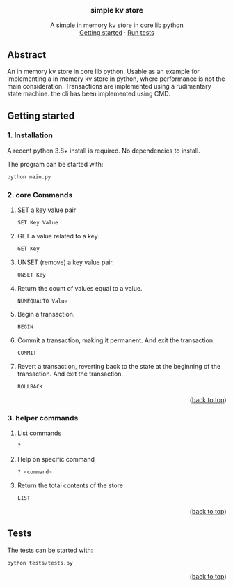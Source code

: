 <div id="top"></div>

<br />

<h3 align="center">simple kv store</h3>

  <p align="center">
    A simple in memory kv store in core lib python
    <br />
    <a href="#start">Getting started</a>
    ·
    <a href="#tests">Run tests</a>
  </p>
</div>

## Abstract

An in memory kv store in core lib python. Usable as an example for implementing a in memory kv store in python, where performance is not the main consideration. Transactions are implemented using a rudimentary state machine. the cli has been implemented using CMD.

<div id="start"></div>

## Getting started

### 1. Installation

A recent python 3.8+ install is required.
No dependencies to install.

The program can be started with:
   ```sh
   python main.py
   ```

### 2. core Commands


1. SET a key value pair
   ```sh
   SET Key Value
   ```
2. GET a value related to a key.
   ```sh
   GET Key
   ```
3. UNSET (remove) a key value pair.
   ```sh
   UNSET Key
   ```
4. Return the count of values equal to a value.
   ```sh
   NUMEQUALTO Value
   ```
5. Begin a transaction.
   ```sh
   BEGIN
   ```
6. Commit a transaction, making it permanent. 
   And exit the transaction.
   ```sh
   COMMIT
   ```
7. Revert a transaction, 
   reverting back to the state at the beginning of the transaction. 
   And exit the transaction.
   ```sh
   ROLLBACK
   ```
<p align="right">(<a href="#top">back to top</a>)</p>

### 3. helper commands
1. List commands
   ```sh
   ?
   ```
2. Help on specific command
   ```sh
   ? <command>
   ```
4. Return the total contents of the store
   ```sh
   LIST
   ```

<p align="right">(<a href="#top">back to top</a>)</p>

<div id="tests"></div>

## Tests

The tests can be started with:
   ```sh
   python tests/tests.py
   ```
<p align="right">(<a href="#top">back to top</a>)</p>